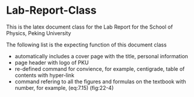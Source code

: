 # Lab-Report-Class
This is the latex document class for the Lab Report for the School of Physics, Peking University

The following list is the expecting function of this document class
* automatically includes a cover page with the title, personal information 
* page header with logo of PKU 
* re-defined command for convience, for example, centigrade, table of contents with hyper-link 
* command refering to all the figures and formulas on the textbook with number, for example, (eq:7.15) (fig:22-4)

